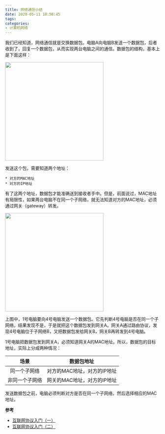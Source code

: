 ```yaml
---
title: 网络通信小结
date: 2020-05-11 10:58:45
tags:
categories:
- 计算机网络
---
```


我们已经知道，网络通信就是交换数据包。电脑A向电脑B发送一个数据包，后者收到了，回复一个数据包，从而实现两台电脑之间的通信。数据包的结构，基本上是下面这样：

<img src="http://www.ruanyifeng.com/blogimg/asset/201205/bg2012052913.png" width="320px">

发送这个包，需要知道两个地址：

```
* 对方的MAC地址
* 对方的IP地址
```

有了这两个地址，数据包才能准确送到接收者手中。但是，前面说过，MAC地址有局限性，如果两台电脑不在同一个子网络，就无法知道对方的MAC地址，必须通过网关（gateway）转发。

<img src="http://www.ruanyifeng.com/blogimg/asset/201206/bg2012061101.jpg" width="320px"/>

上图中，1号电脑要向4号电脑发送一个数据包。它先判断4号电脑是否在同一个子网络，结果发现不是，于是就把这个数据包发到网关A。网关A通过路由协议，发现4号电脑位于子网络B，又把数据包发给网关B，网关B再转发到4号电脑。

1号电脑把数据包发到网关A，必须知道网关A的MAC地址。所以，数据包的目标地址，实际上分成两种情况：

|场景|数据包地址|
|:--:|:--:|
|同一个子网络|对方的MAC地址，对方的IP地址|
|非同一个子网络|网关的MAC地址，对方的IP地址|

发送数据包之前，电脑必须判断对方是否在同一个子网络，然后选择相应的MAC地址。

**参考**

+ [互联网协议入门（一）](http://www.ruanyifeng.com/blog/2012/05/internet_protocol_suite_part_i.html)
+ [互联网协议入门（二）](http://www.ruanyifeng.com/blog/2012/06/internet_protocol_suite_part_ii.html)

